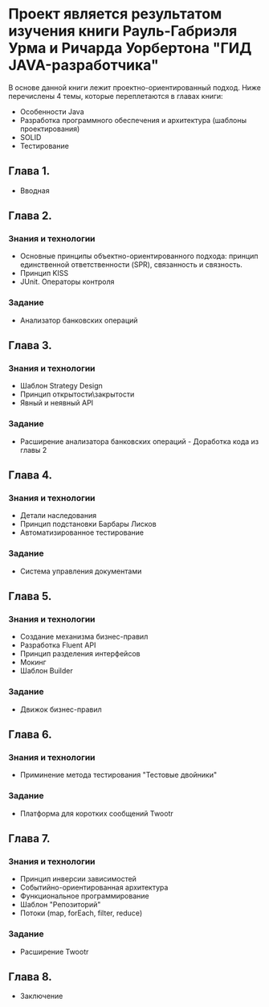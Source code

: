 # Проект является результатом изучения книги Рауль-Габриэля Урма и Ричарда Уорбертона "ГИД JAVA-разработчика"

В основе данной книги лежит проектно-ориентированный подход. Ниже перечислены 4 темы, которые переплетаются в главах книги:
* Особенности Java
* Разработка программного обеспечения и архитектура (шаблоны проектирования)
* SOLID
* Тестирование

## Глава 1.
* Вводная

## Глава 2.
### Знания и технологии
* Основные принципы объектно-ориентированного подхода: принцип единственной ответственности (SPR), связанность и связность.
* Принцип KISS
* JUnit. Операторы контроля
### Задание
* Анализатор банковских операций

## Глава 3.
### Знания и технологии
* Шаблон Strategy Design
* Принцип открытости\закрытости
* Явный и неявный API
### Задание
* Расширение анализатора банковских операций - Доработка кода из главы 2

## Глава 4.
### Знания и технологии
* Детали наследования
* Принцип подстановки Барбары Лисков
* Автоматизированное тестирование
### Задание
* Система управления документами

## Глава 5.
### Знания и технологии
* Создание механизма бизнес-правил
* Разработка Fluent API
* Принцип разделения интерфейсов
* Мокинг
* Шаблон Builder
### Задание
* Движок бизнес-правил

## Глава 6.
### Знания и технологии
* Приминение метода тестирования "Тестовые двойники"
### Задание
* Платформа для коротких сообщений Twootr

## Глава 7.
### Знания и технологии
* Принцип инверсии зависимостей
* Событийно-ориентированная архитектура
* Функциональное программирование
* Шаблон "Репозиторий"
* Потоки (map, forEach, filter, reduce)
### Задание
* Расширение Twootr

## Глава 8.
* Заключение
